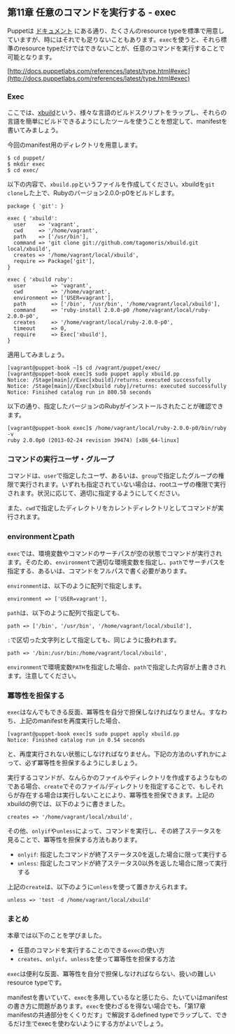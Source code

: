 ## 第11章 任意のコマンドを実行する - exec

Puppetは
[ドキュメント](http://docs.puppetlabs.com/references/latest/type.html)
にある通り、たくさんのresource typeを標準で用意していますが、時にはそれでも足りないこともあります。`exec`を使うと、それら標準のresource typeだけではできないことが、任意のコマンドを実行することで可能となります。

[http://docs.puppetlabs.com/references/latest/type.html#exec](http://docs.puppetlabs.com/references/latest/type.html#exec)

### Exec

ここでは、[xbuild](https://github.com/tagomoris/xbuild)という、様々な言語のビルドスクリプトをラップし、それらの言語を簡単にビルドできるようにしたツールを使うことを想定して、manifestを書いてみましょう。

今回のmanifest用のディレクトリを用意します。

```
$ cd puppet/
$ mkdir exec
$ cd exec/
```

以下の内容で、`xbuild.pp`というファイルを作成してください。xbuildを`git clone`した上で、Rubyのバージョン2.0.0-p0をビルドします。

```
package { 'git': }

exec { 'xbuild':
  user    => 'vagrant',
  cwd     => '/home/vagrant',
  path    => ['/usr/bin'],
  command => 'git clone git://github.com/tagomoris/xbuild.git local/xbuild',
  creates => '/home/vagrant/local/xbuild',
  require => Package['git'],
}

exec { 'xbuild ruby':
  user        => 'vagrant',
  cwd         => '/home/vagrant',
  environment => ['USER=vagrant'],
  path        => ['/bin', '/usr/bin', '/home/vagrant/local/xbuild'],
  command     => 'ruby-install 2.0.0-p0 /home/vagrant/local/ruby-2.0.0-p0',
  creates     => '/home/vagrant/local/ruby-2.0.0-p0',
  timeout     => 0,
  require     => Exec['xbuild'],
}
```

適用してみましょう。

```
[vagrant@puppet-book ~]$ cd /vagrant/puppet/exec/
[vagrant@puppet-book exec]$ sudo puppet apply xbuild.pp
Notice: /Stage[main]//Exec[xbuild]/returns: executed successfully
Notice: /Stage[main]//Exec[xbuild ruby]/returns: executed successfully
Notice: Finished catalog run in 800.58 seconds
```

以下の通り、指定したバージョンのRubyがインストールされたことが確認できます。

```
[vagrant@puppet-book exec]$ /home/vagrant/local/ruby-2.0.0-p0/bin/ruby -v
ruby 2.0.0p0 (2013-02-24 revision 39474) [x86_64-linux]
```

### コマンドの実行ユーザ・グループ

コマンドは、`user`で指定したユーザ、あるいは、`group`で指定したグループの権限で実行されます。いずれも指定されていない場合は、rootユーザの権限で実行されます。状況に応じて、適切に指定するようにしてください。

また、`cwd`で指定したディレクトリをカレントディレクトリとしてコマンドが実行されます。

### environmentとpath

`exec`では、環境変数やコマンドのサーチパスが空の状態でコマンドが実行されます。そのため、`environment`で適切な環境変数を指定し、`path`でサーチパスを指定する、あるいは、コマンドをフルパスで書く必要があります。

`environment`は、以下のように配列で指定します。

```
environment => ['USER=vagrant'],
```

`path`は、以下のように配列で指定しても、

```
path => ['/bin', '/usr/bin', '/home/vagrant/local/xbuild'],
```

`:`で区切った文字列として指定しても、同じように扱われます。

```
path => '/bin:/usr/bin:/home/vagrant/local/xbuild',
```

`environment`で環境変数`PATH`を指定した場合、`path`で指定した内容が上書きされます。注意してください。

### 冪等性を担保する

`exec`はなんでもできる反面、冪等性を自分で担保しなければなりません。すなわち、上記のmanifestを再度実行した場合、

```
[vagrant@puppet-book exec]$ sudo puppet apply xbuild.pp
Notice: Finished catalog run in 0.54 seconds
```

と、再度実行されない状態にしなければなりません。下記の方法のいずれかによって、必ず冪等性を担保するようにしましょう。

実行するコマンドが、なんらかのファイルやディレクトリを作成するようなものである場合、`create`でそのファイル/ディレクトリを指定することで、もしそれらが存在する場合は実行しないことにより、冪等性を担保できます。上記のxbuildの例では、以下のように書きました。

```
creates => '/home/vagrant/local/xbuild',
```

その他、`onlyif`や`unless`によって、コマンドを実行し、その終了ステータスを見ることで、冪等性を担保する方法もあります。

  * `onlyif`: 指定したコマンドが終了ステータス0を返した場合に限って実行する
  * `unless`: 指定したコマンドが終了ステータス0以外を返した場合に限って実行する

上記の`create`は、以下のように`unless`を使って置きかえられます。

```
unless => 'test -d /home/vagrant/local/xbuild'
```

### まとめ

本章では以下のことを学びました。

  * 任意のコマンドを実行することのできる`exec`の使い方
  * `creates`、`onlyif`、`unless`を使って冪等性を担保する方法

`exec`は便利な反面、冪等性を自分で担保しなければならない、扱いの難しいresource typeです。

manifestを書いていて、`exec`を多用しているなと感じたら、たいていはmanifestの書き方に問題があります。`exec`を使わざるを得ない場合でも、「第17章 manifestの共通部分をくくりだす」で解説するdefined typeでラップして、できるだけ生でexecを使わないようにする方がよいでしょう。
